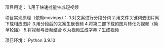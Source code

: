 
项目用途：
    1.用于快速批量生成短视频

项目实现原理（依赖moviepy）：
    1.对文案进行分段分词
    2.用文件关键词去图片网下载相应图片
    3.用分段后的文案生辰音频
    4.将第二部下载的图片转化为视频（简单轮播）
    5.将视频与音频结合
    6.为视频生成字幕
    7.生成视频
 
项目环境：
    Python 3.9.10
    
 

